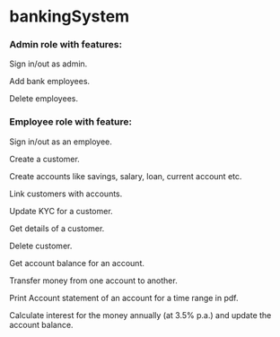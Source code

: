 # bankingSystem

### Admin role with features:

Sign in/out as admin.

Add bank employees.

Delete employees.

### Employee role with feature:

Sign in/out as an employee. 

Create a customer.

Create accounts like savings, salary, loan, current account etc.

Link customers with accounts.

Update KYC for a customer.

Get details of a customer.

Delete customer.

Get account balance for an account.

Transfer money from one account to another.

Print Account statement of an account for a time range in pdf.

Calculate interest for the money annually (at 3.5% p.a.) and update the account balance.
